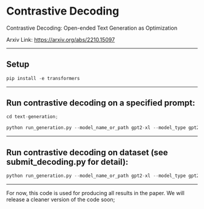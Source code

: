 # Contrastive Decoding

Contrastive Decoding: Open-ended Text Generation as Optimization


Arxiv Link: https://arxiv.org/abs/2210.15097 
 
-------------
## Setup 
```python
pip install -e transformers 
```
-------------
##  Run contrastive decoding on a specified prompt:  
```python
cd text-generation; 

python run_generation.py --model_name_or_path gpt2-xl --model_type gpt2 --length 256 --prompt "<|endoftext|> A version of Sonic the Hedgehog was developed by Ancient and released in 1991" --student_name_or_path gpt2 --st_coef 1.0   --student_temperature 0.5  --outfile outputs/temp_out.json    --ignore_prefix no
```
--------------

##  Run contrastive decoding on dataset (see submit_decoding.py for detail):  
```python
python run_generation.py --model_name_or_path gpt2-xl --model_type gpt2 --length 256 --prompt_file wikitext --student_name_or_path gpt2 --st_coef 1.0   --student_temperature 0.5  --outfile outputs/temp_out.json    --ignore_prefix no
```

---------------
For now, this code is used for producing all results in the paper. We will release a cleaner version of the code soon;  

